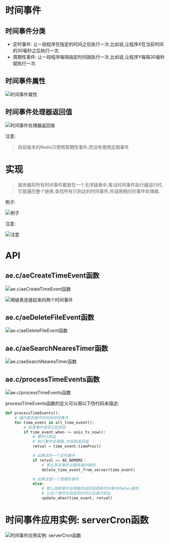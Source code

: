 # 时间事件
## 时间事件分类
* 定时事件: 让一段程序在指定的时间之后执行一次.比如说,让程序X在当前时间的30毫秒之后执行一次.
* 周期性事件: 让一段程序每隔指定时间就执行一次.比如说,让程序Y每隔30毫秒就执行一次.

## 时间事件属性

![时间事件属性](https://github.com/gdufeZLYL/blog/blob/master/images/20180514110410.png)

## 时间事件处理器返回值

![时间事件处理器返回值](https://github.com/gdufeZLYL/blog/blob/master/images/20180514110515.png)

注意:
> 目前版本的Redis只使用周期性事件,而没有使用定期事件

# 实现
> 服务器将所有时间事件都放在一个无序链表中,每当时间事件执行器运行时,它就遍历整个链表,查找所有已到达的时间事件,并调用相应的事件处理器.

例子:

![例子](https://github.com/gdufeZLYL/blog/blob/master/images/20180514112512.png)

注意:

![注意](https://github.com/gdufeZLYL/blog/blob/master/images/20180514113205.png)

# API
## ae.c/aeCreateTimeEvent函数

![ae.c/aeCreateTimeEvent函数](https://github.com/gdufeZLYL/blog/blob/master/images/20180514115624.png)

![用链表连接起来的两个时间事件](https://github.com/gdufeZLYL/blog/blob/master/images/20180514115713.png)

## ae.c/aeDeleteFileEvent函数

![ae.c/aeDeleteFileEvent函数](https://github.com/gdufeZLYL/blog/blob/master/images/20180514133953.png)

## ae.c/aeSearchNearesTimer函数

![ae.c/aeSearchNearesTimer函数](https://github.com/gdufeZLYL/blog/blob/master/images/20180514134109.png)

## ae.c/processTimeEvents函数

![ae.c/processTimeEvents函数](https://github.com/gdufeZLYL/blog/blob/master/images/20180514134557.png)

processTimeEvents函数的定义可以用以下伪代码来描述:

```python
def processTimeEvents():
    # 遍历服务器中的所有时间事件
    for time_event in all_time_event():
        # 检查事件是否已经到达
        if time_event.when <= unix_ts_now():
            # 事件已到达
            # 执行事件处理器,并获取返回值
            retval = time_event.timeProc()

            # 如果这时一个定时事件
            if retval == AE_NOMORE：
                # 那么将该事件从服务器中删除
                delete_time_event_from_server(time_event)

            # 如果这是一个周期性事件
            else:
                # 那么按照事件处理器的返回值更新时间事件的when属性
                # 让这个事件在指定的时间之后再次到达
                update_when(time_event, retval)
```

# 时间事件应用实例: serverCron函数

![时间事件应用实例: serverCron函数](https://github.com/gdufeZLYL/blog/blob/master/images/20180514135915.png)